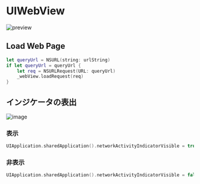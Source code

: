 # UIWebView

![preview](https://i.gyazo.com/1a1af43c0720829859317bd9ca9f9f06.gif)

## Load Web Page

```swift
let queryUrl = NSURL(string: urlString)
if let queryUrl = queryUrl {
    let req = NSURLRequest(URL: queryUrl)
    _webView.loadRequest(req)
}
```

## インジケータの表出

![image](http://www.objectivec-iphone.com/UIKit/UIApplication/images/networkActivityIndicatorVisible.png)

### 表示

```swift
UIApplication.sharedApplication().networkActivityIndicatorVisible = true
```

### 非表示

```swift
UIApplication.sharedApplication().networkActivityIndicatorVisible = false
```
